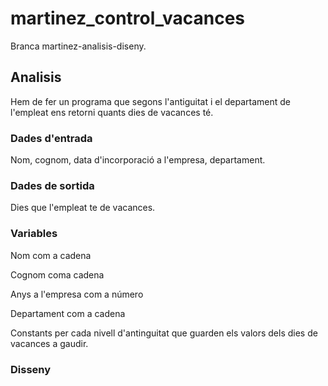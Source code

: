 # martinez_control_vacances
Branca martinez-analisis-diseny.

## Analisis
Hem de fer un programa que segons l'antiguitat i el departament de l'empleat ens retorni quants dies de vacances té.

### Dades d'entrada
Nom, cognom, data d'incorporació a l'empresa, departament.

### Dades de sortida
Dies que l'empleat te de vacances.

### Variables
Nom com a cadena

Cognom coma cadena

Anys a l'empresa com a número

Departament com a cadena

Constants per cada nivell d'antinguitat 
que guarden els valors dels dies de vacances a gaudir.

### Disseny
